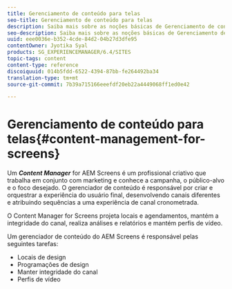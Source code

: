 ```yaml
---
title: Gerenciamento de conteúdo para telas
seo-title: Gerenciamento de conteúdo para telas
description: Saiba mais sobre as noções básicas de Gerenciamento de conteúdo para telas.
seo-description: Saiba mais sobre as noções básicas de Gerenciamento de conteúdo para telas.
uuid: eee0036e-b352-4cde-84d2-04b27d3dfe95
contentOwner: Jyotika Syal
products: SG_EXPERIENCEMANAGER/6.4/SITES
topic-tags: content
content-type: reference
discoiquuid: 014b5fdd-6522-4394-87bb-fe264492ba34
translation-type: tm+mt
source-git-commit: 7b39a715166eeefdf20eb22a4449068ff1ed0e42

---
```



# Gerenciamento de conteúdo para telas{#content-management-for-screens}

Um ***Content Manager*** for AEM Screens é um profissional criativo que trabalha em conjunto com marketing e conhece a campanha, o público-alvo e o foco desejado. O gerenciador de conteúdo é responsável por criar e orquestrar a experiência do usuário final, desenvolvendo canais diferentes e atribuindo sequências a uma experiência de canal cronometrada.

O Content Manager for Screens projeta locais e agendamentos, mantém a integridade do canal, realiza análises e relatórios e mantém perfis de vídeo.

Um gerenciador de conteúdo do AEM Screens é responsável pelas seguintes tarefas:

* Locais de design
* Programações de design
* Manter integridade do canal
* Perfis de vídeo

